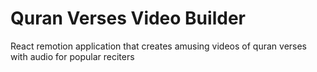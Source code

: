 
# Quran Verses Video Builder

React remotion application that creates amusing videos of quran verses with audio for popular reciters